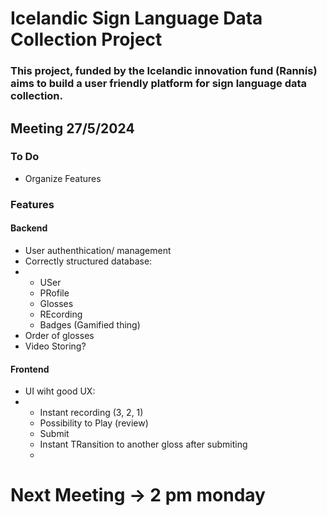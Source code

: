 # Icelandic Sign Language Data Collection Project
### This project, funded by the Icelandic innovation fund (Rannís) aims to build a user friendly platform for sign language data collection.


## Meeting 27/5/2024

### To Do
+ Organize Features

### Features 
#### Backend
+ User authenthication/ management
+ Correctly structured database:
+ - USer
  - PRofile
  - Glosses
  - REcording
  - Badges (Gamified thing)
+ Order of glosses
+ Video Storing? 

#### Frontend
+ UI wiht good UX:
+ - Instant recording  (3, 2, 1)
  - Possibility to Play (review)
  - Submit
  - Instant TRansition to another gloss after submiting
  -  
# Next Meeting -> 2 pm monday 
